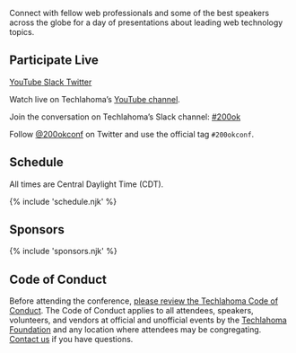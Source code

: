 <p class="intro">
Connect with fellow web professionals and some of the best speakers across the globe for a day of presentations about leading web technology topics.
</p>

## Participate Live

<div class="; flex flex-wrap">
  <a class="button primary ; !normal-case !p-2 mr-2 mb-2" href="https://www.youtube.com/channel/UCnLf0pfqIpSfKuPZ0e9iiNQ" target="_blank">
    <span class="inline-block align-middle"><i class="ri-youtube-fill ri-2x"></i></span>
    <span class="inline-block align-middle">YouTube</span>
  </a>
  <a class="button primary ; !normal-case !p-2 mr-2 mb-2" href="https://techlahoma.slack.com/app_redirect?channel=200ok" target="_blank">
    <span class="inline-block align-middle"><i class="ri-slack-fill ri-2x"></i></span>
    <span class="inline-block align-middle">Slack</span>
  </a>
  <a class="button primary ; !normal-case !p-2 mr-2 mb-2" href="https://twitter.com/200okconf" target="_blank">
    <span class="inline-block align-middle"><i class="ri-twitter-fill ri-2x"></i></span>
    <span class="inline-block align-middle">Twitter</span>
  </a>
</div>

Watch live on Techlahoma’s <a href="https://www.youtube.com/channel/UCnLf0pfqIpSfKuPZ0e9iiNQ" target="_blank">YouTube channel</a>.

Join the conversation on Techlahoma’s Slack channel: <a href="https://techlahoma.slack.com/app_redirect?channel=200ok" target="_blank">#200ok</a>

Follow <a href="https://twitter.com/200okconf" target="_blank">@200okconf</a> on Twitter and use the official tag `#200okconf`.

## Schedule

All times are Central Daylight Time (CDT).

{% include 'schedule.njk' %}

## Sponsors

{% include 'sponsors.njk' %}

## Code of Conduct

Before attending the conference, [please review the Techlahoma Code of Conduct](https://www.techlahoma.org/code-of-conduct/). The Code of Conduct applies to all attendees, speakers, volunteers, and vendors at official and unofficial events by the [Techlahoma Foundation](https://techlahoma.org/) and any location where attendees may be congregating. [Contact us](mailto:200ok@techlahoma.org) if you have questions.
